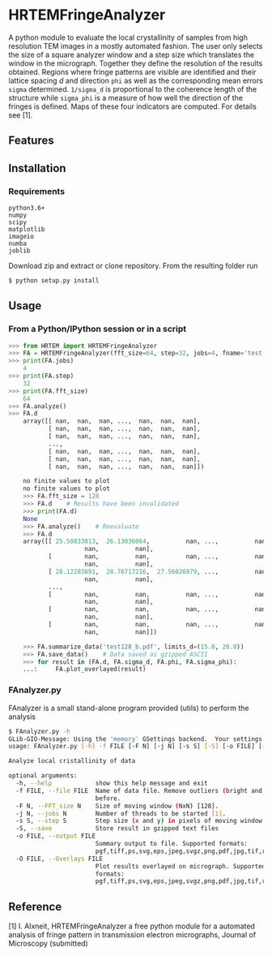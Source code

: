# HRTEMFringeAnalyzer

A python module to evaluate the local crystallinity of samples from high resolution TEM images in a mostly automated fashion. The user only selects the size of a square analyzer window and a step size which translates the window in the micrograph. Together they define the resolution of the results obtained. Regions where fringe patterns are visible are identified and their lattice spacing $d$ and direction `phi` as well as the corresponding mean errors `sigma` determined. `1/sigma_d` is proportional to the coherence length of the structure while `sigma_phi` is a measure of how well the direction of the fringes is defined. Maps of these four indicators are computed.
For details see [1].


## Features


## Installation

### Requirements

```
python3.6+
numpy
scipy
matplotlib
imageio
numba
joblib
```
Download zip and extract or clone repository. From the resulting folder run

```bash
$ python setup.py install
```

## Usage

### From a Python/IPython session or in a script

```python
>>> from HRTEM import HRTEMFringeAnalyzer
>>> FA = HRTEMFringeAnalyzer(fft_size=64, step=32, jobs=4, fname='test.tif')
>>> print(FA.jobs)
    4
>>> print(FA.step)
    32
>>> print(FA.fft_size)
    64
>>> FA.analyze()
>>> FA.d
    array([[ nan,  nan,  nan, ...,  nan,  nan,  nan],
           [ nan,  nan,  nan, ...,  nan,  nan,  nan],
           [ nan,  nan,  nan, ...,  nan,  nan,  nan],
           ...,
           [ nan,  nan,  nan, ...,  nan,  nan,  nan],
           [ nan,  nan,  nan, ...,  nan,  nan,  nan],
           [ nan,  nan,  nan, ...,  nan,  nan,  nan]])

    no finite values to plot
    no finite values to plot
    >>> FA.fft_size = 128
    >>> FA.d    # Results have been invalidated
    >>> print(FA.d)
    None
    >>> FA.analyze()    # Reevaluate
    >>> FA.d
    array([[ 25.58833813,  26.13036064,          nan, ...,          nan,
                     nan,          nan],
           [         nan,          nan,          nan, ...,          nan,
                     nan,          nan],
           [ 28.12283891,  28.76717216,  27.56026979, ...,          nan,
                     nan,          nan],
           ...,
           [         nan,          nan,          nan, ...,          nan,
                     nan,          nan],
           [         nan,          nan,          nan, ...,          nan,
                     nan,          nan],
           [         nan,          nan,          nan, ...,          nan,
                     nan,          nan]])

    >>> FA.summarize_data('test128_b.pdf', limits_d=(15.0, 20.0))
    >>> FA.save_data()    # Data saved as gzipped ASCII
    >>> for result in (FA.d, FA.sigma_d, FA.phi, FA.sigma_phi):
    ...:     FA.plot_overlayed(result)
```
### FAnalyzer.py

FAnalyzer is a small stand-alone program provided (utils) to perform the analysis

```bash
$ FAnalyzer.py -h
GLib-GIO-Message: Using the 'memory' GSettings backend.  Your settings will not be saved or shared with other applications.
usage: FAnalyzer.py [-h] -f FILE [-F N] [-j N] [-s S] [-S] [-o FILE] [-O FILE]

Analyze local cristallinity of data

optional arguments:
  -h, --help            show this help message and exit
  -f FILE, --file FILE  Name of data file. Remove outliers (bright and dark)
                        before.
  -F N, --FFT_size N    Size of moving window (NxN) [128].
  -j N, --jobs N        Number of threads to be started [1].
  -s S, --step S        Step size (x and y) in pixels of moving window [32]
  -S, --save            Store result in gzipped text files
  -o FILE, --output FILE
                        Summary output to file. Supported formats:
                        pgf,tiff,ps,svg,eps,jpeg,svgz,png,pdf,jpg,tif,raw,rgba
  -O FILE, --Overlays FILE
                        Plot results overlayed on micrograph. Supported
                        formats:
                        pgf,tiff,ps,svg,eps,jpeg,svgz,png,pdf,jpg,tif,raw,rgba
```

## Reference

[1] I. Alxneit, HRTEMFringeAnalyzer a free python module for a automated analysis of fringe pattern in transmission electron micrographs, Journal of Microscopy (submitted)
